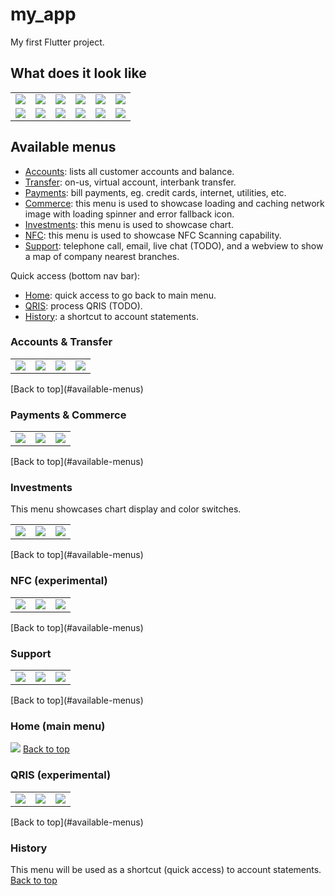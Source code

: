 # my_app

My first Flutter project.

## What does it look like

<table>
    <tr>
        <td><img src='screenshots/colorSchemes/miimoAmber1.png'></img></td>
        <td><img src='screenshots/colorSchemes/miimoAmber2.png'></img></td>
        <td><img src='screenshots/colorSchemes/miimoAmber3.png'></img></td>
        <td><img src='screenshots/colorSchemes/miimoBlue1.png'></img></td>
        <td><img src='screenshots/colorSchemes/miimoBlue2.png'></img></td>
        <td><img src='screenshots/colorSchemes/miimoBlue3.png'></img></td>
    </tr>
    <tr>
        <td><img src='screenshots/colorSchemes/miimoLime1.png'></img></td>
        <td><img src='screenshots/colorSchemes/miimoLime2.png'></img></td>
        <td><img src='screenshots/colorSchemes/miimoLime3.png'></img></td>
        <td><img src='screenshots/colorSchemes/miimoPink1.png'></img></td>
        <td><img src='screenshots/colorSchemes/miimoPink2.png'></img></td>
        <td><img src='screenshots/colorSchemes/miimoPink3.png'></img></td>
    </tr>
</table>

## Available menus

- [Accounts](#accounts-transfer): lists all customer accounts and balance.
- [Transfer](#accounts-transfer): on-us, virtual account, interbank transfer.
- [Payments](#payments-commerce): bill payments, eg. credit cards, internet, utilities, etc.
- [Commerce](#payments-commerce): this menu is used to showcase loading and caching network image with loading spinner and error fallback icon.
- [Investments](#investments): this menu is used to showcase chart.
- [NFC](#nfc-experimental): this menu is used to showcase NFC Scanning capability.
- [Support](#support): telephone call, email, live chat (TODO), and a webview to show a map of company nearest branches.

Quick access (bottom nav bar):
- [Home](#home-main-menu): quick access to go back to main menu.
- [QRIS](#qris-experimental): process QRIS (TODO).
- [History](#history): a shortcut to account statements.

### Accounts & Transfer

<table>
    <tr>
        <td><img src='screenshots/menu1_accounts.jpg'></img></td>
        <td><img src='screenshots/menu1_accountsCopyToClipboard.jpg'></img></td>
        <td><img src='screenshots/menu2_transfer.jpg'></img></td>
        <td><img src='screenshots/menu2_transferReady.jpg'></img></td>
    </tr>
</table>
[Back to top](#available-menus)

### Payments & Commerce

<table>
    <tr>
        <td><img src='screenshots/menu3_payments.jpg'></img></td>
        <td><img src='screenshots/menu4_loadNetworkImages.jpg'></img></td>
        <td><img src='screenshots/menu4_loadingNetworkImages.mp4'></img></td>
    </tr>
</table>
[Back to top](#available-menus)

### Investments

This menu showcases chart display and color switches.
<table>
    <tr>
        <td><img src='screenshots/menu5_chart.jpg'></img></td>
        <td><img src='screenshots/menu5_chartColorSwitch1.jpg'></img></td>
        <td><img src='screenshots/menu5_chartColorSwitch2.jpg'></img></td>
    </tr>
</table>
[Back to top](#available-menus)

### NFC (experimental)

<table>
    <tr>
        <td><img src='screenshots/menuNFC.jpg'></img></td>
        <td><img src='screenshots/menuNFCscanning.jpg'></img></td>
        <td><img src='screenshots/menuNFCunavailable.jpg'></img></td>
    </tr>
</table>
[Back to top](#available-menus)

### Support

<table>
    <tr>
        <td><img src='screenshots/menuSupport.jpg'></img></td>
        <td><img src='screenshots/menuSupportTel.jpg'></img></td>
        <td><img src='screenshots/menuSupportMailto.jpg'></img></td>
    </tr>
</table>
[Back to top](#available-menus)

### Home (main menu)

<img src='screenshots/a_homepage.jpg'></img>
[Back to top](#available-menus)

### QRIS (experimental)

<table>
    <tr>
        <td><img src='screenshots/menuQRIS_AskPermission.jpg'></img></td>
        <td><img src='screenshots/menuQRIS_FlashOff.jpg'></img></td>
        <td><img src='screenshots/menuQRIS_FlashOn.jpg'></img></td>
    </tr>
</table>
[Back to top](#available-menus)

### History

This menu will be used as a shortcut (quick access) to account statements.
[Back to top](#available-menus)
